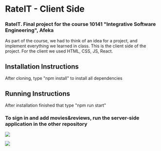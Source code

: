 # RateIT - Client Side

### RateIT. Final project for the course 10141 "Integrative Software Engineering", Afeka
As part of the course, we had to think of an idea for a project, and implement everything we learned in class.
This is the client side of the project.
For the client we used HTML, CSS, JS, React.

## Installation Instructions
After cloning, type "npm install" to install all dependencies
## Running Instructions
After installation finished that type "npm run start"

### To sign in and add movies&reviews, run the server-side application in the other repository

![](https://i.imgur.com/WWtVqGd.gif)

![](https://i.imgur.com/QCQ1yAL.gif)
